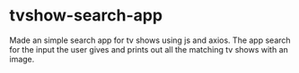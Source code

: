 # tvshow-search-app

Made an simple search app for tv shows using js and axios.
The app search for the input the user gives and prints out all the
matching tv shows with an image.
